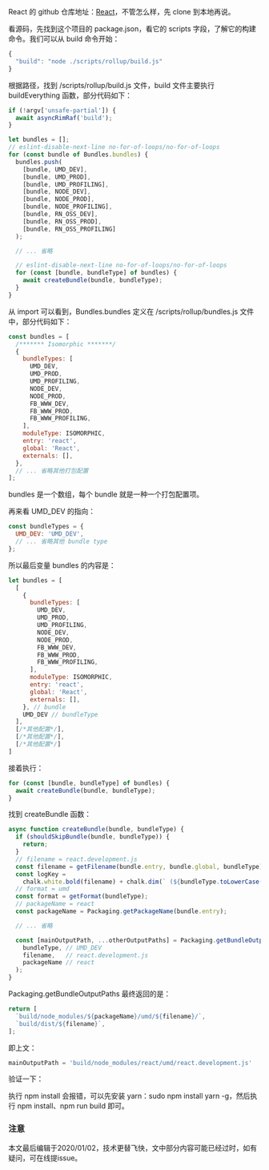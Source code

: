 React 的 github 仓库地址：[React](https://github.com/facebook/react)，不管怎么样，先 clone 到本地再说。

看源码，先找到这个项目的 package.json，看它的 scripts 字段，了解它的构建命令。我们可以从 build 命令开始：

``` javascript
{
  "build": "node ./scripts/rollup/build.js"
}
```

根据路径，找到 /scripts/rollup/build.js 文件，build 文件主要执行 buildEverything 函数，部分代码如下：

``` javascript
if (!argv['unsafe-partial']) {
  await asyncRimRaf('build');
}

let bundles = [];
// eslint-disable-next-line no-for-of-loops/no-for-of-loops
for (const bundle of Bundles.bundles) {
  bundles.push(
    [bundle, UMD_DEV],
    [bundle, UMD_PROD],
    [bundle, UMD_PROFILING],
    [bundle, NODE_DEV],
    [bundle, NODE_PROD],
    [bundle, NODE_PROFILING],
    [bundle, RN_OSS_DEV],
    [bundle, RN_OSS_PROD],
    [bundle, RN_OSS_PROFILING]
  );

  // ... 省略

  // eslint-disable-next-line no-for-of-loops/no-for-of-loops
  for (const [bundle, bundleType] of bundles) {
    await createBundle(bundle, bundleType);
  }
}
```  

从 import 可以看到，Bundles.bundles 定义在 /scripts/rollup/bundles.js 文件中，部分代码如下：

``` javascript
const bundles = [
  /******* Isomorphic *******/
  {
    bundleTypes: [
      UMD_DEV,
      UMD_PROD,
      UMD_PROFILING,
      NODE_DEV,
      NODE_PROD,
      FB_WWW_DEV,
      FB_WWW_PROD,
      FB_WWW_PROFILING,
    ],
    moduleType: ISOMORPHIC,
    entry: 'react',
    global: 'React',
    externals: [],
  },
  // ... 省略其他打包配置
];
```

bundles 是一个数组，每个 bundle 就是一种一个打包配置项。

再来看 UMD_DEV 的指向：

``` javascript
const bundleTypes = {
  UMD_DEV: 'UMD_DEV',
  // ... 省略其他 bundle type
};
```

所以最后变量 bundles 的内容是：

``` javascript
let bundles = [
  [
    {
      bundleTypes: [
        UMD_DEV,
        UMD_PROD,
        UMD_PROFILING,
        NODE_DEV,
        NODE_PROD,
        FB_WWW_DEV,
        FB_WWW_PROD,
        FB_WWW_PROFILING,
      ],
      moduleType: ISOMORPHIC,
      entry: 'react',
      global: 'React',
      externals: [],
    }, // bundle
    UMD_DEV // bundleType
  ],
  [/*其他配置*/],
  [/*其他配置*/],
  [/*其他配置*/]
]
```

接着执行：

``` javascript
for (const [bundle, bundleType] of bundles) {
  await createBundle(bundle, bundleType);
}
```

找到 createBundle 函数：

``` javascript
async function createBundle(bundle, bundleType) {
  if (shouldSkipBundle(bundle, bundleType)) {
    return;
  }
  // filename = react.development.js
  const filename = getFilename(bundle.entry, bundle.global, bundleType);
  const logKey =
    chalk.white.bold(filename) + chalk.dim(` (${bundleType.toLowerCase()})`);
  // format = umd
  const format = getFormat(bundleType);
  // packageName = react
  const packageName = Packaging.getPackageName(bundle.entry);

  // ... 省略

  const [mainOutputPath, ...otherOutputPaths] = Packaging.getBundleOutputPaths(
    bundleType, // UMD_DEV
    filename,   // react.development.js
    packageName // react
  );
}
```

Packaging.getBundleOutputPaths 最终返回的是：

``` javascript
return [
  `build/node_modules/${packageName}/umd/${filename}/`,
  `build/dist/${filename}`,
];
```

即上文：

``` javascript
mainOutputPath = 'build/node_modules/react/umd/react.development.js'
```

验证一下：

执行 npm install 会报错，可以先安装 yarn：sudo npm install yarn -g，然后执行 npm install、npm run build 即可。

### 注意

本文最后编辑于2020/01/02，技术更替飞快，文中部分内容可能已经过时，如有疑问，可在线提issue。
